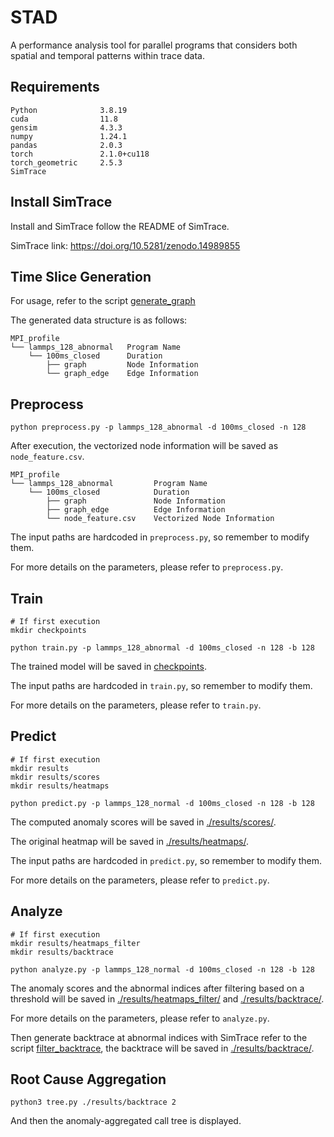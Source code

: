 # STAD
A performance analysis tool for parallel programs that considers both spatial and temporal patterns within trace data.

## Requirements

```
Python              3.8.19
cuda                11.8
gensim              4.3.3
numpy               1.24.1
pandas              2.0.3
torch               2.1.0+cu118
torch_geometric     2.5.3
SimTrace
```

## Install SimTrace

Install and SimTrace follow the README of SimTrace.

SimTrace link: https://doi.org/10.5281/zenodo.14989855

## Time Slice Generation

For usage, refer to the script [generate_graph](./scripts/generate_graph.sh)

The generated data structure is as follows:

```
MPI_profile
└── lammps_128_abnormal   Program Name
    └── 100ms_closed      Duration
        ├── graph         Node Information
        └── graph_edge    Edge Information
```

## Preprocess

```
python preprocess.py -p lammps_128_abnormal -d 100ms_closed -n 128
```

After execution, the vectorized node information will be saved as `node_feature.csv`.

```
MPI_profile
└── lammps_128_abnormal         Program Name
    └── 100ms_closed            Duration
        ├── graph               Node Information
        ├── graph_edge          Edge Information
        └── node_feature.csv    Vectorized Node Information
```

The input paths are hardcoded in `preprocess.py`, so remember to modify them.

For more details on the parameters, please refer to `preprocess.py`.

## Train

```
# If first execution 
mkdir checkpoints

python train.py -p lammps_128_abnormal -d 100ms_closed -n 128 -b 128
```

The trained model will be saved in [checkpoints](./checkpoints/).

The input paths are hardcoded in `train.py`, so remember to modify them.

For more details on the parameters, please refer to `train.py`.

## Predict

```
# If first execution 
mkdir results
mkdir results/scores
mkdir results/heatmaps

python predict.py -p lammps_128_normal -d 100ms_closed -n 128 -b 128
```

The computed anomaly scores will be saved in [./results/scores/](./results/scores/).

The original heatmap will be saved in [./results/heatmaps/](./results/heatmaps/).

The input paths are hardcoded in `predict.py`, so remember to modify them.

For more details on the parameters, please refer to `predict.py`.

## Analyze

```
# If first execution 
mkdir results/heatmaps_filter
mkdir results/backtrace

python analyze.py -p lammps_128_normal -d 100ms_closed -n 128 -b 128
```

The anomaly scores and the abnormal indices after filtering based on a threshold will be saved in [./results/heatmaps_filter/](./results/heatmaps_filter/) and [./results/backtrace/](./results/backtrace/).

For more details on the parameters, please refer to `analyze.py`.

Then generate backtrace at abnormal indices with SimTrace refer to the script [filter_backtrace](./scripts/filter_backtrace.sh), the backtrace will be saved in [./results/backtrace/](./results/backtrace/).

## Root Cause Aggregation
```
python3 tree.py ./results/backtrace 2
```

And then the anomaly-aggregated call tree is displayed. 

